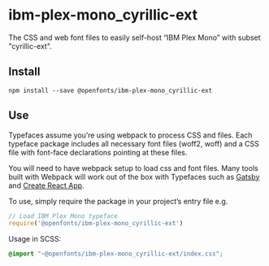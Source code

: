 
# ibm-plex-mono_cyrillic-ext

The CSS and web font files to easily self-host “IBM Plex Mono” with subset "cyrillic-ext".

## Install

`npm install --save @openfonts/ibm-plex-mono_cyrillic-ext`

## Use

Typefaces assume you’re using webpack to process CSS and files. Each typeface
package includes all necessary font files (woff2, woff) and a CSS file with
font-face declarations pointing at these files.

You will need to have webpack setup to load css and font files. Many tools built
with Webpack will work out of the box with Typefaces such as [Gatsby](https://github.com/gatsbyjs/gatsby)
and [Create React App](https://github.com/facebookincubator/create-react-app).

To use, simply require the package in your project’s entry file e.g.

```javascript
// Load IBM Plex Mono typeface
require('@openfonts/ibm-plex-mono_cyrillic-ext')
```

Usage in SCSS:
```scss
@import "~@openfonts/ibm-plex-mono_cyrillic-ext/index.css";
```

